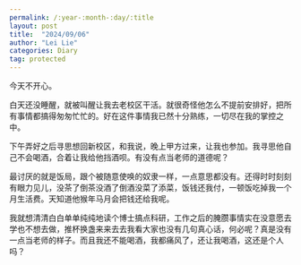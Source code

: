 ```yaml
---
permalink: /:year-:month-:day/:title
layout: post
title:  "2024/09/06"
author: "Lei Lie"
categories: Diary
tag: protected
---
```


今天不开心。

白天还没睡醒，就被叫醒让我去老校区干活。就很奇怪他怎么不提前安排好，把所有事情都搞得匆匆忙忙的。好在这件事情我已然十分熟练，一切尽在我的掌控之中。

下午弄好之后寻思想回新校区，和我说，晚上甲方过来，让我也参加。我寻思他自己不会喝酒，合着让我给他挡酒呗。有没有点当老师的道德呢？

最讨厌的就是饭局，跟个被随意使唤的奴隶一样，一点意思都没有。还得时时刻刻有眼力见儿，没茶了倒茶没酒了倒酒没菜了添菜，饭钱还我付，一顿饭吃掉我一个月生活费。天知道他猴年马月会把钱还给我呢。

我就想清清白白单单纯纯地读个博士搞点科研，工作之后的腌臜事情实在没意愿去学也不想去做，推杯换盏来来去去我看大家也没有几句真心话，何必呢？真是没有一点当老师的样子。而且我还不能喝酒，我都痛风了，还让我喝酒，这还是个人吗？
